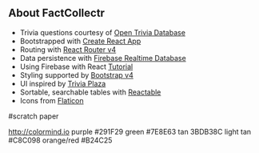 ## About FactCollectr

- Trivia questions courtesy of [Open Trivia Database](https://opentdb.com)
- Bootstrapped with [Create React App](https://github.com/facebook/create-react-app)
- Routing with [React Router v4](https://reacttraining.com/react-router/)
- Data persistence with [Firebase Realtime Database](https://firebase.google.com/)
- Using Firebase with React [Tutorial](https://css-tricks.com/intro-firebase-react/)
- Styling supported by [Bootstrap v4](https://getbootstrap.com)
- UI inspired by [Trivia Plaza](https://www.triviaplaza.com/)
- Sortable, searchable tables with [Reactable](https://github.com/glittershark/reactable)
- Icons from [Flaticon](https://www.flaticon.com/)




#scratch paper


http://colormind.io
purple #291F29
green #7E8E63
tan 3BDB38C
light tan #C8C098
orange/red #B24C25







<script src="https://www.gstatic.com/firebasejs/5.5.7/firebase.js"></script>
<script>
  // Initialize Firebase
  var config = {
    apiKey: "AIzaSyBnbP3WZssMHCMkDVz6_RV904XF3UGrwes",
    authDomain: "factcollectr-8c6bd.firebaseapp.com",
    databaseURL: "https://factcollectr-8c6bd.firebaseio.com",
    projectId: "factcollectr-8c6bd",
    storageBucket: "factcollectr-8c6bd.appspot.com",
    messagingSenderId: "743597436785"
  };
  firebase.initializeApp(config);
</script>
